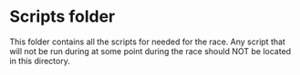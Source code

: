 # Scripts folder
This folder contains all the scripts for needed for the race. Any script that will not be run during at some point during the race should NOT be located in this directory.
